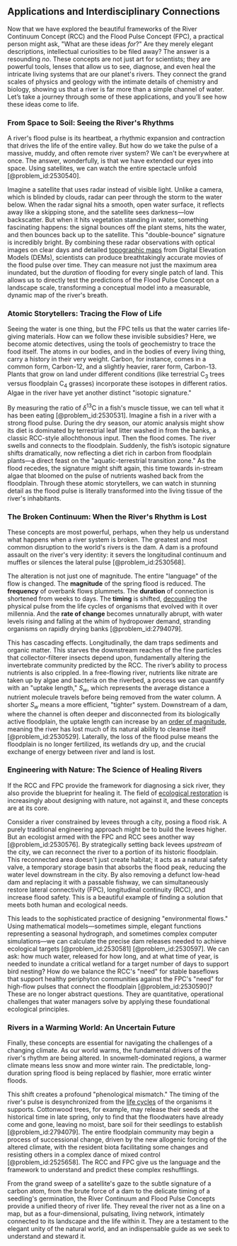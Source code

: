## Applications and Interdisciplinary Connections

Now that we have explored the beautiful frameworks of the River Continuum Concept (RCC) and the Flood Pulse Concept (FPC), a practical person might ask, "What are these ideas *for*?" Are they merely elegant descriptions, intellectual curiosities to be filed away? The answer is a resounding *no*. These concepts are not just art for scientists; they are powerful tools, lenses that allow us to see, diagnose, and even heal the intricate living systems that are our planet's rivers. They connect the grand scales of physics and geology with the intimate details of chemistry and biology, showing us that a river is far more than a simple channel of water. Let’s take a journey through some of these applications, and you’ll see how these ideas come to life.

### From Space to Soil: Seeing the River's Rhythms

A river's flood pulse is its heartbeat, a rhythmic expansion and contraction that drives the life of the entire valley. But how do we take the pulse of a massive, muddy, and often remote river system? We can't be everywhere at once. The answer, wonderfully, is that we have extended our eyes into space. Using satellites, we can watch the entire spectacle unfold [@problem_id:2530540].

Imagine a satellite that uses radar instead of visible light. Unlike a camera, which is blinded by clouds, radar can peer through the storm to the water below. When the radar signal hits a smooth, open water surface, it reflects away like a skipping stone, and the satellite sees darkness—low backscatter. But when it hits vegetation standing in water, something fascinating happens: the signal bounces off the plant stems, hits the water, and then bounces back up to the satellite. This "double-bounce" signature is incredibly bright. By combining these radar observations with optical images on clear days and detailed [topographic maps](@article_id:202446) from Digital Elevation Models (DEMs), scientists can produce breathtakingly accurate movies of the flood pulse over time. They can measure not just the maximum area inundated, but the *duration* of flooding for every single patch of land. This allows us to directly test the predictions of the Flood Pulse Concept on a landscape scale, transforming a conceptual model into a measurable, dynamic map of the river's breath.

### Atomic Storytellers: Tracing the Flow of Life

Seeing the water is one thing, but the FPC tells us that the water carries life-giving materials. How can we follow these invisible subsidies? Here, we become atomic detectives, using the tools of geochemistry to trace the food itself. The atoms in our bodies, and in the bodies of every living thing, carry a history in their very weight. Carbon, for instance, comes in a common form, Carbon-12, and a slightly heavier, rarer form, Carbon-13. Plants that grow on land under different conditions (like terrestrial $\text{C}_3$ trees versus floodplain $\text{C}_4$ grasses) incorporate these isotopes in different ratios. Algae in the river have yet another distinct "isotopic signature."

By measuring the ratio of $\delta^{13}\text{C}$ in a fish's muscle tissue, we can tell what it has been eating [@problem_id:2530531]. Imagine a fish in a river with a strong flood pulse. During the dry season, our atomic analysis might show its diet is dominated by terrestrial leaf litter washed in from the banks, a classic RCC-style allochthonous input. Then the flood comes. The river swells and connects to the floodplain. Suddenly, the fish’s isotopic signature shifts dramatically, now reflecting a diet rich in carbon from floodplain plants—a direct feast on the "aquatic-terrestrial transition zone." As the flood recedes, the signature might shift again, this time towards in-stream algae that bloomed on the pulse of nutrients washed back from the floodplain. Through these atomic storytellers, we can watch in stunning detail as the flood pulse is literally transformed into the living tissue of the river's inhabitants.

### The Broken Continuum: When the River's Rhythm is Lost

These concepts are most powerful, perhaps, when they help us understand what happens when a river system is broken. The greatest and most common disruption to the world's rivers is the dam. A dam is a profound assault on the river's very identity: it severs the longitudinal continuum and muffles or silences the lateral pulse [@problem_id:2530568].

The alteration is not just one of magnitude. The entire "language" of the flow is changed. The **magnitude** of the spring flood is reduced. The **frequency** of overbank flows plummets. The **duration** of connection is shortened from weeks to days. The **timing** is shifted, [decoupling](@article_id:160396) the physical pulse from the life cycles of organisms that evolved with it over millennia. And the **rate of change** becomes unnaturally abrupt, with water levels rising and falling at the whim of hydropower demand, stranding organisms on rapidly drying banks [@problem_id:2794079].

This has cascading effects. Longitudinally, the dam traps sediments and organic matter. This starves the downstream reaches of the fine particles that collector-filterer insects depend upon, fundamentally altering the invertebrate community predicted by the RCC. The river’s ability to process nutrients is also crippled. In a free-flowing river, nutrients like nitrate are taken up by algae and bacteria on the riverbed, a process we can quantify with an "uptake length," $S_w$, which represents the average distance a nutrient molecule travels before being removed from the water column. A shorter $S_w$ means a more efficient, "tighter" system. Downstream of a dam, where the channel is often deeper and disconnected from its biologically active floodplain, the uptake length can increase by an [order of magnitude](@article_id:264394), meaning the river has lost much of its natural ability to cleanse itself [@problem_id:2530529]. Laterally, the loss of the flood pulse means the floodplain is no longer fertilized, its wetlands dry up, and the crucial exchange of energy between river and land is lost.

### Engineering with Nature: The Science of Healing Rivers

If the RCC and FPC provide the framework for diagnosing a sick river, they also provide the blueprint for healing it. The field of [ecological restoration](@article_id:142145) is increasingly about designing with nature, not against it, and these concepts are at its core.

Consider a river constrained by levees through a city, posing a flood risk. A purely traditional engineering approach might be to build the levees higher. But an ecologist armed with the FPC and RCC sees another way [@problem_id:2530576]. By strategically setting back levees *upstream* of the city, we can reconnect the river to a portion of its historic floodplain. This reconnected area doesn't just create habitat; it acts as a natural safety valve, a temporary storage basin that absorbs the flood peak, reducing the water level downstream in the city. By also removing a defunct low-head dam and replacing it with a passable fishway, we can simultaneously restore lateral connectivity (FPC), longitudinal continuity (RCC), and increase flood safety. This is a beautiful example of finding a solution that meets both human and ecological needs.

This leads to the sophisticated practice of designing "environmental flows." Using mathematical models—sometimes simple, elegant functions representing a seasonal hydrograph, and sometimes complex computer simulations—we can calculate the precise dam releases needed to achieve ecological targets [@problem_id:2530581] [@problem_id:2530597]. We can ask: how much water, released for how long, and at what time of year, is needed to inundate a critical wetland for a target number of days to support bird nesting? How do we balance the RCC's "need" for stable baseflows that support healthy periphyton communities against the FPC's "need" for high-flow pulses that connect the floodplain [@problem_id:2530590]? These are no longer abstract questions. They are quantitative, operational challenges that water managers solve by applying these foundational ecological principles.

### Rivers in a Warming World: An Uncertain Future

Finally, these concepts are essential for navigating the challenges of a changing climate. As our world warms, the fundamental drivers of the river's rhythm are being altered. In snowmelt-dominated regions, a warmer climate means less snow and more winter rain. The predictable, long-duration spring flood is being replaced by flashier, more erratic winter floods.

This shift creates a profound "phenological mismatch." The timing of the river's pulse is desynchronized from the [life cycles](@article_id:273437) of the organisms it supports. Cottonwood trees, for example, may release their seeds at the historical time in late spring, only to find that the floodwaters have already come and gone, leaving no moist, bare soil for their seedlings to establish [@problem_id:2794079]. The entire floodplain community may begin a process of successional change, driven by the new allogenic forcing of the altered climate, with the resident biota facilitating some changes and resisting others in a complex dance of mixed control [@problem_id:2525658]. The RCC and FPC give us the language and the framework to understand and predict these complex reshufflings.

From the grand sweep of a satellite's gaze to the subtle signature of a carbon atom, from the brute force of a dam to the delicate timing of a seedling's germination, the River Continuum and Flood Pulse Concepts provide a unified theory of river life. They reveal the river not as a line on a map, but as a four-dimensional, pulsating, living network, intimately connected to its landscape and the life within it. They are a testament to the elegant unity of the natural world, and an indispensable guide as we seek to understand and steward it.